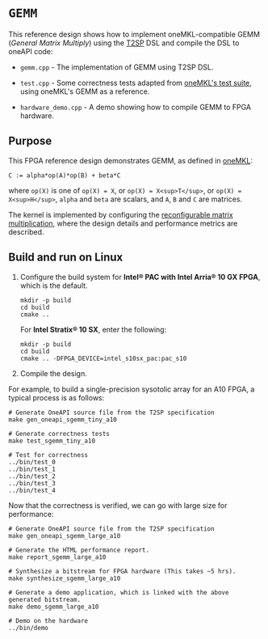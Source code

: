 # `GEMM`

This reference design shows how to implement oneMKL-compatible GEMM (*General Matrix Multiply*) using the [T2SP](https://github.com/IntelLabs/t2sp) DSL and compile the DSL to oneAPI code:

* `gemm.cpp` - The implementation of GEMM using T2SP DSL.

* `test.cpp` - Some correctness tests adapted from [oneMKL's test suite](https://github.com/oneapi-src/oneMKL/blob/develop/tests/unit_tests/blas/level3/gemm.cpp), using oneMKL's GEMM as a reference.

* `hardware_demo.cpp` - A demo showing how to compile GEMM to FPGA hardware.

## Purpose

This FPGA reference design demonstrates GEMM, as defined in [oneMKL](https://www.intel.com/content/www/us/en/docs/onemkl/developer-reference-fortran/2023-1/gemm-001.html):

```
C := alpha*op(A)*op(B) + beta*C
```
where `op(X)` is one of `op(X) = X`, or `op(X) = X<sup>T</sup>`, or `op(X) = X<sup>H</sup>`, `alpha` and `beta` are scalars, and `A`, `B` and `C` are matrices.

The kernel is implemented by configuring the [reconfigurable matrix multiplication](../recnfigurable_matmul/README.md), where the design details and performance metrics are described.

## Build and run on Linux

1. Configure the build system for **Intel® PAC with Intel Arria® 10 GX FPGA**, which is the default.

   ```shell
   mkdir -p build
   cd build
   cmake ..
   ```

   For **Intel Stratix® 10 SX**, enter the following:

   ```shell
   mkdir -p build
   cd build
   cmake .. -DFPGA_DEVICE=intel_s10sx_pac:pac_s10
   ```

2. Compile the design.

For example, to build a single-precision sysotolic array for an A10 FPGA, a typical process is as follows:
   ```shell
   # Generate OneAPI source file from the T2SP specification
   make gen_oneapi_sgemm_tiny_a10

   # Generate correctness tests
   make test_sgemm_tiny_a10

   # Test for correctness
   ../bin/test_0
   ../bin/test_1
   ../bin/test_2
   ../bin/test_3
   ../bin/test_4
   ```
Now that the correctness is verified, we can go with large size for performance:
   ```shell
   # Generate OneAPI source file from the T2SP specification
   make gen_oneapi_sgemm_large_a10

   # Generate the HTML performance report.
   make report_sgemm_large_a10

   # Synthesize a bitstream for FPGA hardware (This takes ~5 hrs).
   make synthesize_sgemm_large_a10

   # Generate a demo application, which is linked with the above generated bitstream.
   make demo_sgemm_large_a10

   # Demo on the hardware
   ../bin/demo
   ```